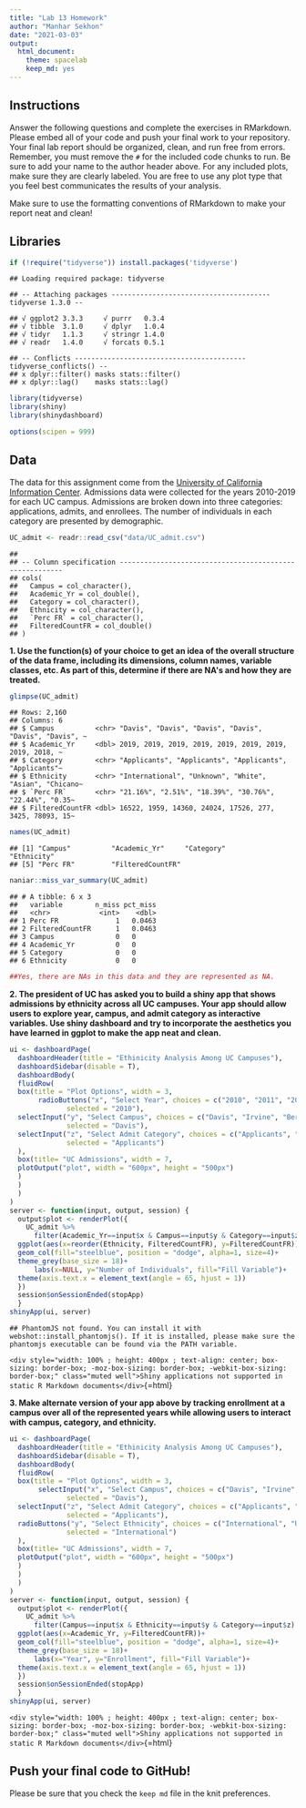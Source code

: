 ```yaml
---
title: "Lab 13 Homework"
author: "Manhar Sekhon"
date: "2021-03-03"
output:
  html_document: 
    theme: spacelab
    keep_md: yes
---
```




## Instructions
Answer the following questions and complete the exercises in RMarkdown. Please embed all of your code and push your final work to your repository. Your final lab report should be organized, clean, and run free from errors. Remember, you must remove the `#` for the included code chunks to run. Be sure to add your name to the author header above. For any included plots, make sure they are clearly labeled. You are free to use any plot type that you feel best communicates the results of your analysis.  

Make sure to use the formatting conventions of RMarkdown to make your report neat and clean!  

## Libraries

```r
if (!require("tidyverse")) install.packages('tidyverse')
```

```
## Loading required package: tidyverse
```

```
## -- Attaching packages --------------------------------------- tidyverse 1.3.0 --
```

```
## √ ggplot2 3.3.3     √ purrr   0.3.4
## √ tibble  3.1.0     √ dplyr   1.0.4
## √ tidyr   1.1.3     √ stringr 1.4.0
## √ readr   1.4.0     √ forcats 0.5.1
```

```
## -- Conflicts ------------------------------------------ tidyverse_conflicts() --
## x dplyr::filter() masks stats::filter()
## x dplyr::lag()    masks stats::lag()
```


```r
library(tidyverse)
library(shiny)
library(shinydashboard)
```


```r
options(scipen = 999)
```



## Data
The data for this assignment come from the [University of California Information Center](https://www.universityofcalifornia.edu/infocenter). Admissions data were collected for the years 2010-2019 for each UC campus. Admissions are broken down into three categories: applications, admits, and enrollees. The number of individuals in each category are presented by demographic.  

```r
UC_admit <- readr::read_csv("data/UC_admit.csv")
```

```
## 
## -- Column specification --------------------------------------------------------
## cols(
##   Campus = col_character(),
##   Academic_Yr = col_double(),
##   Category = col_character(),
##   Ethnicity = col_character(),
##   `Perc FR` = col_character(),
##   FilteredCountFR = col_double()
## )
```

**1. Use the function(s) of your choice to get an idea of the overall structure of the data frame, including its dimensions, column names, variable classes, etc. As part of this, determine if there are NA's and how they are treated.**  

```r
glimpse(UC_admit)
```

```
## Rows: 2,160
## Columns: 6
## $ Campus          <chr> "Davis", "Davis", "Davis", "Davis", "Davis", "Davis", ~
## $ Academic_Yr     <dbl> 2019, 2019, 2019, 2019, 2019, 2019, 2019, 2019, 2018, ~
## $ Category        <chr> "Applicants", "Applicants", "Applicants", "Applicants"~
## $ Ethnicity       <chr> "International", "Unknown", "White", "Asian", "Chicano~
## $ `Perc FR`       <chr> "21.16%", "2.51%", "18.39%", "30.76%", "22.44%", "0.35~
## $ FilteredCountFR <dbl> 16522, 1959, 14360, 24024, 17526, 277, 3425, 78093, 15~
```


```r
names(UC_admit)
```

```
## [1] "Campus"          "Academic_Yr"     "Category"        "Ethnicity"      
## [5] "Perc FR"         "FilteredCountFR"
```


```r
naniar::miss_var_summary(UC_admit)
```

```
## # A tibble: 6 x 3
##   variable        n_miss pct_miss
##   <chr>            <int>    <dbl>
## 1 Perc FR              1   0.0463
## 2 FilteredCountFR      1   0.0463
## 3 Campus               0   0     
## 4 Academic_Yr          0   0     
## 5 Category             0   0     
## 6 Ethnicity            0   0
```


```r
##Yes, there are NAs in this data and they are represented as NA.
```


**2. The president of UC has asked you to build a shiny app that shows admissions by ethnicity across all UC campuses. Your app should allow users to explore year, campus, and admit category as interactive variables. Use shiny dashboard and try to incorporate the aesthetics you have learned in ggplot to make the app neat and clean.**



```r
ui <- dashboardPage(
  dashboardHeader(title = "Ethinicity Analysis Among UC Campuses"),
  dashboardSidebar(disable = T),
  dashboardBody(
  fluidRow(
  box(title = "Plot Options", width = 3,
       radioButtons("x", "Select Year", choices = c("2010", "2011", "2012", "2013", "2014", "2015", "2016", "2017", "2018", "2019"), 
              selected = "2010"),
  selectInput("y", "Select Campus", choices = c("Davis", "Irvine", "Berkeley", "Irvine", "Los_Angeles", "Merced", "Riverside", "San_Diego", "Santa_Barbara", "Santa_Cruz"),
              selected = "Davis"),
  selectInput("z", "Select Admit Category", choices = c("Applicants", "Admits", "Enrollees"),
              selected = "Applicants")
  ), 
  box(title= "UC Admissions", width = 7,
  plotOutput("plot", width = "600px", height = "500px")
  )
  )
  )
)
server <- function(input, output, session) { 
  output$plot <- renderPlot({
    UC_admit %>% 
      filter(Academic_Yr==input$x & Campus==input$y & Category==input$z) %>% 
  ggplot(aes(x=reorder(Ethnicity, FilteredCountFR), y=FilteredCountFR))+
  geom_col(fill="steelblue", position = "dodge", alpha=1, size=4)+
  theme_grey(base_size = 18)+ 
      labs(x=NULL, y="Number of Individuals", fill="Fill Variable")+
  theme(axis.text.x = element_text(angle = 65, hjust = 1))
  })
  session$onSessionEnded(stopApp)
  }
shinyApp(ui, server)
```

```
## PhantomJS not found. You can install it with webshot::install_phantomjs(). If it is installed, please make sure the phantomjs executable can be found via the PATH variable.
```

`<div style="width: 100% ; height: 400px ; text-align: center; box-sizing: border-box; -moz-box-sizing: border-box; -webkit-box-sizing: border-box;" class="muted well">Shiny applications not supported in static R Markdown documents</div>`{=html}



**3. Make alternate version of your app above by tracking enrollment at a campus over all of the represented years while allowing users to interact with campus, category, and ethnicity.**



```r
ui <- dashboardPage(
  dashboardHeader(title = "Ethinicity Analysis Among UC Campuses"),
  dashboardSidebar(disable = T),
  dashboardBody(
  fluidRow(
  box(title = "Plot Options", width = 3,
       selectInput("x", "Select Campus", choices = c("Davis", "Irvine", "Berkeley", "Irvine", "Los_Angeles", "Merced", "Riverside", "San_Diego", "Santa_Barbara", "Santa_Cruz"),
              selected = "Davis"),
  selectInput("z", "Select Admit Category", choices = c("Applicants", "Admits", "Enrollees"),
              selected = "Applicants"),
  radioButtons("y", "Select Ethnicity", choices = c("International", "Unknown", "White", "Asian", "Chicano/Latino", "American Indian", "African American"),
              selected = "International")
  ), 
  box(title= "UC Admissions", width = 7,
  plotOutput("plot", width = "600px", height = "500px")
  )
  )
  )
)
server <- function(input, output, session) { 
  output$plot <- renderPlot({
    UC_admit %>% 
      filter(Campus==input$x & Ethnicity==input$y & Category==input$z) %>% 
  ggplot(aes(x=Academic_Yr, y=FilteredCountFR))+
  geom_col(fill="steelblue", position = "dodge", alpha=1, size=4)+
  theme_grey(base_size = 18)+ 
      labs(x="Year", y="Enrollment", fill="Fill Variable")+
  theme(axis.text.x = element_text(angle = 65, hjust = 1))
  })
  session$onSessionEnded(stopApp)
  }
shinyApp(ui, server)
```

`<div style="width: 100% ; height: 400px ; text-align: center; box-sizing: border-box; -moz-box-sizing: border-box; -webkit-box-sizing: border-box;" class="muted well">Shiny applications not supported in static R Markdown documents</div>`{=html}



## Push your final code to GitHub!
Please be sure that you check the `keep md` file in the knit preferences. 
